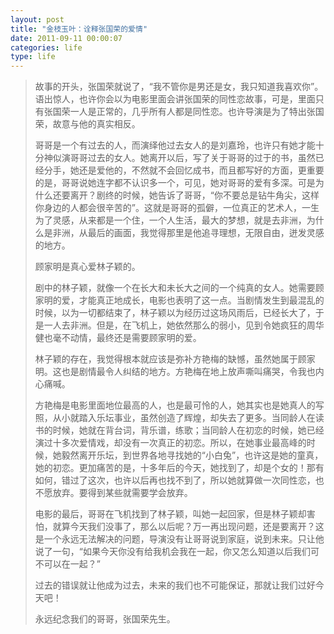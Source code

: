 ```yaml
---
layout: post
title: "金枝玉叶：诠释张国荣的爱情"
date: 2011-09-11 00:00:07
categories: life
type: life
---
```


>
>故事的开头，张国荣就说了，“我不管你是男还是女，我只知道我喜欢你”。语出惊人，也许你会以为电影里面会讲张国荣的同性恋故事，可是，里面只有张国荣一人是正常的，几乎所有人都是同性恋。也许导演是为了特出张国荣，故意与他的真实相反。
>
>哥哥是一个有过去的人，而演绎他过去女人的是刘嘉玲，也许只有她才能十分神似演哥哥过去的女人。她离开以后，写了关于哥哥的过于的书，虽然已经分手，她还是爱他的，不然就不会回忆成书，而且都写好的方面，更重要的是，哥哥说她连字都不认识多一个，可见，她对哥哥的爱有多深。可是为什么还要离开？剧终的时候，她告诉了哥哥，“你不要总是钻牛角尖，这样你身边的人都会很辛苦的”。这就是哥哥的孤僻，一位真正的艺术人，一生为了灵感，从来都是一个住，一个人生活，最大的梦想，就是去非洲，为什么是非洲，从最后的画面，我觉得那里是他追寻理想，无限自由，迸发灵感的地方。
>
>顾家明是真心爱林子颖的。
>
>剧中的林子颖，就像一个在长大和未长大之间的一个纯真的女人。她需要顾家明的爱，才能真正地成长，电影也表明了这一点。当剧情发生到最混乱的时候，以为一切都结束了，林子颖以为经历过这场风雨后，已经长大了，于是一人去非洲。但是，在飞机上，她依然那么的弱小，见到令她疯狂的周华健也毫不动情，最终还是需要顾家明的爱。
>
>林子颖的存在，我觉得根本就应该是弥补方艳梅的缺憾，虽然她属于顾家明。这也是剧情最令人纠结的地方。方艳梅在地上放声嘶叫痛哭，令我也内心痛喊。
>
>方艳梅是电影里面地位最高的人，也是最可怜的人，她其实也是她真人的写照，从小就踏入乐坛事业，虽然创造了辉煌，却失去了更多。当同龄人在读书的时候，她就在背台词，背乐谱，练歌；当同龄人在初恋的时候，她已经演过十多次爱情戏，却没有一次真正的初恋。所以，在她事业最高峰的时候，她毅然离开乐坛，到世界各地寻找她的“小白兔”，也许这是她的童真，她的初恋。更加痛苦的是，十多年后的今天，她找到了，却是个女的！那有如何，错过了这次，也许以后再也找不到了，所以她就算做一次同性恋，也不愿放弃。要得到某些就需要学会放弃。
>
>电影的最后，哥哥在飞机找到了林子颖，叫她一起回家，但是林子颖却害怕，就算今天我们没事了，那么以后呢？万一再出现问题，还是要离开？这是一个永远无法解决的问题，导演没有让哥哥说到家庭，说到未来。只让他说了一句，“如果今天你没有给我机会我在一起，你又怎么知道以后我们可不可以在一起？”
>
>过去的错误就让他成为过去，未来的我们也不可能保证，那就让我们过好今天吧！
>
>永远纪念我们的哥哥，张国荣先生。
